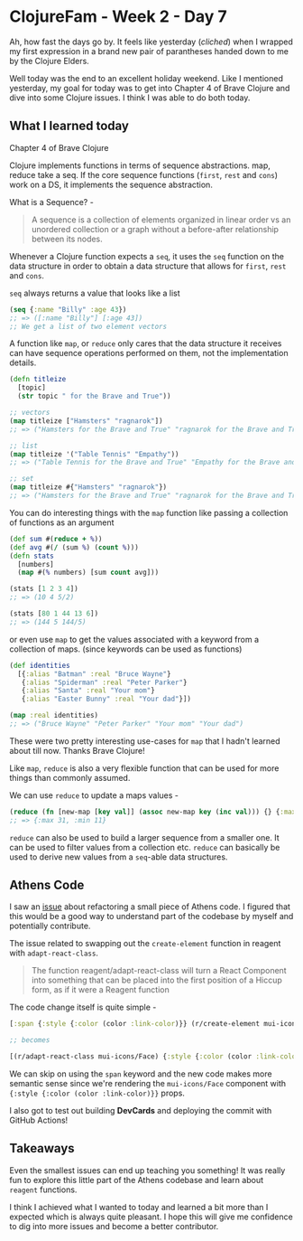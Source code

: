 # ClojureFam - Week 2 - Day 7

Ah, how fast the days go by. It feels like yesterday (_cliched_) when I wrapped my first expression in a brand new pair of parantheses handed down to me by the Clojure Elders.

Well today was the end to an excellent holiday weekend. Like I mentioned yesterday, my goal for today was to get into Chapter 4 of Brave Clojure and dive into some Clojure issues. I think I was able to do both today.

## What I learned today

Chapter 4 of Brave Clojure

Clojure implements functions in terms of sequence abstractions. map, reduce take a seq. If the core sequence functions (`first`, `rest` and `cons`) work on a DS, it implements the sequence abstraction.

What is a Sequence? -

> A sequence is a collection of elements organized in linear order vs an unordered collection or a graph without a before-after relationship between its nodes.

Whenever a Clojure function expects a `seq`, it uses the `seq` function on the data structure in order to obtain a data structure that
allows for `first`, `rest` and `cons`.

`seq` always returns a value that looks like a list

```clojure
(seq {:name "Billy" :age 43})
;; => ([:name "Billy"] [:age 43])
;; We get a list of two element vectors
```

A function like `map`, or `reduce` only cares that the data structure it receives can have sequence operations performed on them, not the implementation details.

```clojure
(defn titleize
  [topic]
  (str topic " for the Brave and True"))

;; vectors
(map titleize ["Hamsters" "ragnarok"])
;; => ("Hamsters for the Brave and True" "ragnarok for the Brave and True")

;; list
(map titleize '("Table Tennis" "Empathy"))
;; => ("Table Tennis for the Brave and True" "Empathy for the Brave and True")

;; set
(map titleize #{"Hamsters" "ragnarok"})
;; => ("Hamsters for the Brave and True" "ragnarok for the Brave and True")
```

You can do interesting things with the `map` function like passing a collection of functions as an argument

```clojure
(def sum #(reduce + %))
(def avg #(/ (sum %) (count %)))
(defn stats
  [numbers]
  (map #(% numbers) [sum count avg]))

(stats [1 2 3 4])
;; => (10 4 5/2)

(stats [80 1 44 13 6])
;; => (144 5 144/5)
```

or even use `map` to get the values associated with a keyword from a collection of maps. (since keywords can be used as functions)

```clojure
(def identities
  [{:alias "Batman" :real "Bruce Wayne"}
   {:alias "Spiderman" :real "Peter Parker"}
   {:alias "Santa" :real "Your mom"}
   {:alias "Easter Bunny" :real "Your dad"}])

(map :real identities)
;; => ("Bruce Wayne" "Peter Parker" "Your mom" "Your dad")
```

These were two pretty interesting use-cases for `map` that I hadn't learned about till now. Thanks Brave Clojure!

Like `map`, `reduce` is also a very flexible function that can be used for more things than commonly assumed.

We can use `reduce` to update a maps values -

```clojure
(reduce (fn [new-map [key val]] (assoc new-map key (inc val))) {} {:max 30 :min 10})
;; => {:max 31, :min 11}
```

`reduce` can also be used to build a larger sequence from a smaller one. It can be used to filter values from a collection etc. `reduce` can basically be used to derive new values from a `seq`-able data structures.

## Athens Code

I saw an [issue](https://github.com/athensresearch/athens/issues/207) about refactoring a small piece of Athens code. I figured that this would be a good way to understand part of the codebase by myself and potentially contribute.

The issue related to swapping out the `create-element` function in reagent with `adapt-react-class`.

> The function reagent/adapt-react-class will turn a React Component into something that can be placed into the first position of a Hiccup form, as if it were a Reagent function

The code change itself is quite simple -

```clojure
[:span {:style {:color (color :link-color)}} (r/create-element mui-icons/Face)]

;; becomes

[(r/adapt-react-class mui-icons/Face) {:style {:color (color :link-color)}}]
```

We can skip on using the `span` keyword and the new code makes more semantic sense since we're rendering the `mui-icons/Face` component with `{:style {:color (color :link-color)}}` props.

I also got to test out building **DevCards** and deploying the commit with GitHub Actions!

## Takeaways

Even the smallest issues can end up teaching you something! It was really fun to explore this little part of the Athens codebase and learn about `reagent` functions.

I think I achieved what I wanted to today and learned a bit more than I expected which is always quite pleasant. I hope this will give me confidence to dig into more issues and become a better contributor.
